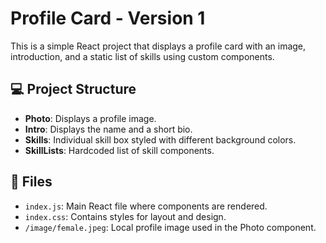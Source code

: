 # Profile Card - Version 1

This is a simple React project that displays a profile card with an image, introduction, and a static list of skills using custom components.

## 💻 Project Structure

- **Photo**: Displays a profile image.
- **Intro**: Displays the name and a short bio.
- **Skills**: Individual skill box styled with different background colors.
- **SkillLists**: Hardcoded list of skill components.

## 📁 Files

- `index.js`: Main React file where components are rendered.
- `index.css`: Contains styles for layout and design.
- `/image/female.jpeg`: Local profile image used in the Photo component.


